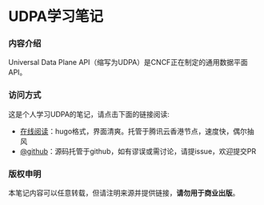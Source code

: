 # UDPA学习笔记

### 内容介绍

Universal Data Plane API（缩写为UDPA）是CNCF正在制定的通用数据平面API。

### 访问方式

这是个人学习UDPA的笔记，请点击下面的链接阅读:

- [在线阅读](https://skyao.io/learning-udpa/)：hugo格式，界面清爽。托管于腾讯云香港节点，速度快，偶尔抽风
- [@github](https://github.com/skyao/learning-udpa/)：源码托管于github，如有谬误或需讨论，请提issue，欢迎提交PR

### 版权申明

本笔记内容可以任意转载，但请注明来源并提供链接，**请勿用于商业出版**。

